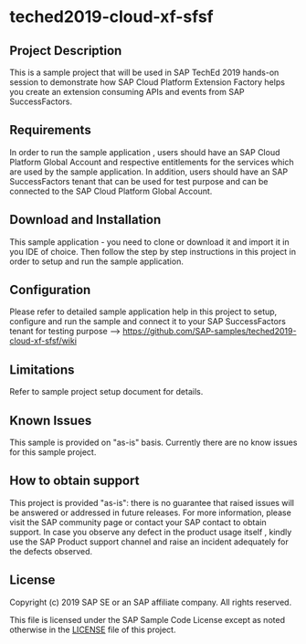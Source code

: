 # teched2019-cloud-xf-sfsf

## Project Description

This is a sample project that will be used in SAP TechEd 2019 hands-on session to demonstrate how SAP Cloud Platform Extension Factory helps you create an extension consuming APIs and events from SAP SuccessFactors.  

## Requirements

In order to run the sample application , users should have an SAP Cloud Platform Global Account and respective entitlements for the services which are used by the sample application. In addition, users should have an SAP SuccessFactors tenant that can be used for test purpose and can be connected to the SAP Cloud Platform Global Account. 

## Download and Installation

This sample application - you need to clone or download it and import it in you IDE of choice. Then follow the step by step instructions in this project in order to setup and run the sample application.

## Configuration

Please refer to detailed sample application help in this project to setup, configure and run the sample and connect it to your SAP SuccessFactors tenant for testing purpose --> https://github.com/SAP-samples/teched2019-cloud-xf-sfsf/wiki

## Limitations

Refer to sample project setup document for details.

## Known Issues

This sample is provided on "as-is" basis. Currently there are no know issues for this sample project. 

## How to obtain support

This project is provided "as-is": there is no guarantee that raised issues will be answered or addressed in future releases. For more information, please visit the SAP community page or contact your SAP contact to obtain support. In case you observe any defect in the product usage itself , kindly use the SAP Product support channel and raise an incident adequately for the defects observed.

## License

Copyright (c) 2019 SAP SE or an SAP affiliate company. All rights reserved. 

This file is licensed under the SAP Sample Code License except as noted otherwise in the [LICENSE](/LICENSE) file of this project.
